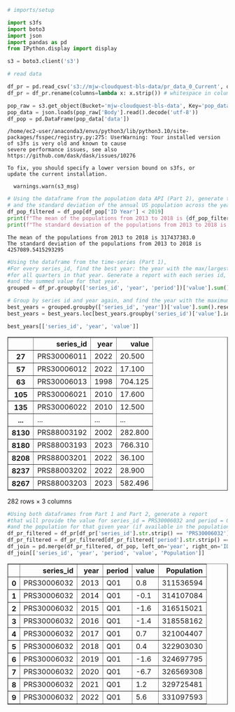 ```python
# imports/setup

import s3fs
import boto3
import json
import pandas as pd
from IPython.display import display

s3 = boto3.client('s3')
```


```python
# read data

df_pr = pd.read_csv('s3://mjw-cloudquest-bls-data/pr_data_0_Current', delimiter='\t')
df_pr = df_pr.rename(columns=lambda x: x.strip()) # whitespace in column names!!

pop_raw = s3.get_object(Bucket='mjw-cloudquest-bls-data', Key='pop_data/2024-05-29T00-35-33Z/data.json')
pop_data = json.loads(pop_raw['Body'].read().decode('utf-8'))
df_pop = pd.DataFrame(pop_data['data'])
```

    /home/ec2-user/anaconda3/envs/python3/lib/python3.10/site-packages/fsspec/registry.py:275: UserWarning: Your installed version of s3fs is very old and known to cause
    severe performance issues, see also https://github.com/dask/dask/issues/10276
    
    To fix, you should specify a lower version bound on s3fs, or
    update the current installation.
    
      warnings.warn(s3_msg)



```python
# Using the dataframe from the population data API (Part 2), generate the mean 
# and the standard deviation of the annual US population across the years [2013, 2018] inclusive.
df_pop_filtered = df_pop[df_pop['ID Year'] < 2019]
print(f"The mean of the populations from 2013 to 2018 is {df_pop_filtered['Population'].mean()}")
print(f"The standard deviation of the populations from 2013 to 2018 is {df_pop_filtered['Population'].std()}")
```

    The mean of the populations from 2013 to 2018 is 317437383.0
    The standard deviation of the populations from 2013 to 2018 is 4257089.5415293295



```python
#Using the dataframe from the time-series (Part 1), 
#For every series_id, find the best year: the year with the max/largest sum of "value" 
#for all quarters in that year. Generate a report with each series id, the best year for that series, 
#and the summed value for that year.
grouped = df_pr.groupby(['series_id', 'year', 'period'])['value'].sum().reset_index()

# Group by series id and year again, and find the year with the maximum sum for each series
best_years = grouped.groupby(['series_id', 'year'])['value'].sum().reset_index()
best_years = best_years.loc[best_years.groupby('series_id')['value'].idxmax()]

best_years[['series_id', 'year', 'value']]
```




<div>
<style scoped>
    .dataframe tbody tr th:only-of-type {
        vertical-align: middle;
    }

    .dataframe tbody tr th {
        vertical-align: top;
    }

    .dataframe thead th {
        text-align: right;
    }
</style>
<table border="1" class="dataframe">
  <thead>
    <tr style="text-align: right;">
      <th></th>
      <th>series_id</th>
      <th>year</th>
      <th>value</th>
    </tr>
  </thead>
  <tbody>
    <tr>
      <th>27</th>
      <td>PRS30006011</td>
      <td>2022</td>
      <td>20.500</td>
    </tr>
    <tr>
      <th>57</th>
      <td>PRS30006012</td>
      <td>2022</td>
      <td>17.100</td>
    </tr>
    <tr>
      <th>63</th>
      <td>PRS30006013</td>
      <td>1998</td>
      <td>704.125</td>
    </tr>
    <tr>
      <th>105</th>
      <td>PRS30006021</td>
      <td>2010</td>
      <td>17.600</td>
    </tr>
    <tr>
      <th>135</th>
      <td>PRS30006022</td>
      <td>2010</td>
      <td>12.500</td>
    </tr>
    <tr>
      <th>...</th>
      <td>...</td>
      <td>...</td>
      <td>...</td>
    </tr>
    <tr>
      <th>8130</th>
      <td>PRS88003192</td>
      <td>2002</td>
      <td>282.800</td>
    </tr>
    <tr>
      <th>8180</th>
      <td>PRS88003193</td>
      <td>2023</td>
      <td>766.310</td>
    </tr>
    <tr>
      <th>8208</th>
      <td>PRS88003201</td>
      <td>2022</td>
      <td>36.100</td>
    </tr>
    <tr>
      <th>8237</th>
      <td>PRS88003202</td>
      <td>2022</td>
      <td>28.900</td>
    </tr>
    <tr>
      <th>8267</th>
      <td>PRS88003203</td>
      <td>2023</td>
      <td>582.496</td>
    </tr>
  </tbody>
</table>
<p>282 rows × 3 columns</p>
</div>




```python
#Using both dataframes from Part 1 and Part 2, generate a report 
#that will provide the value for series_id = PRS30006032 and period = Q01 
#and the population for that given year (if available in the population dataset)
df_pr_filtered = df_pr[df_pr['series_id'].str.strip() == 'PRS30006032']
df_pr_filtered = df_pr_filtered[df_pr_filtered['period'].str.strip() == 'Q01']
df_join = pd.merge(df_pr_filtered, df_pop, left_on='year', right_on='ID Year')
df_join[['series_id', 'year', 'period', 'value', 'Population']]
```




<div>
<style scoped>
    .dataframe tbody tr th:only-of-type {
        vertical-align: middle;
    }

    .dataframe tbody tr th {
        vertical-align: top;
    }

    .dataframe thead th {
        text-align: right;
    }
</style>
<table border="1" class="dataframe">
  <thead>
    <tr style="text-align: right;">
      <th></th>
      <th>series_id</th>
      <th>year</th>
      <th>period</th>
      <th>value</th>
      <th>Population</th>
    </tr>
  </thead>
  <tbody>
    <tr>
      <th>0</th>
      <td>PRS30006032</td>
      <td>2013</td>
      <td>Q01</td>
      <td>0.8</td>
      <td>311536594</td>
    </tr>
    <tr>
      <th>1</th>
      <td>PRS30006032</td>
      <td>2014</td>
      <td>Q01</td>
      <td>-0.1</td>
      <td>314107084</td>
    </tr>
    <tr>
      <th>2</th>
      <td>PRS30006032</td>
      <td>2015</td>
      <td>Q01</td>
      <td>-1.6</td>
      <td>316515021</td>
    </tr>
    <tr>
      <th>3</th>
      <td>PRS30006032</td>
      <td>2016</td>
      <td>Q01</td>
      <td>-1.4</td>
      <td>318558162</td>
    </tr>
    <tr>
      <th>4</th>
      <td>PRS30006032</td>
      <td>2017</td>
      <td>Q01</td>
      <td>0.7</td>
      <td>321004407</td>
    </tr>
    <tr>
      <th>5</th>
      <td>PRS30006032</td>
      <td>2018</td>
      <td>Q01</td>
      <td>0.4</td>
      <td>322903030</td>
    </tr>
    <tr>
      <th>6</th>
      <td>PRS30006032</td>
      <td>2019</td>
      <td>Q01</td>
      <td>-1.6</td>
      <td>324697795</td>
    </tr>
    <tr>
      <th>7</th>
      <td>PRS30006032</td>
      <td>2020</td>
      <td>Q01</td>
      <td>-6.7</td>
      <td>326569308</td>
    </tr>
    <tr>
      <th>8</th>
      <td>PRS30006032</td>
      <td>2021</td>
      <td>Q01</td>
      <td>1.2</td>
      <td>329725481</td>
    </tr>
    <tr>
      <th>9</th>
      <td>PRS30006032</td>
      <td>2022</td>
      <td>Q01</td>
      <td>5.6</td>
      <td>331097593</td>
    </tr>
  </tbody>
</table>
</div>




```python

```
